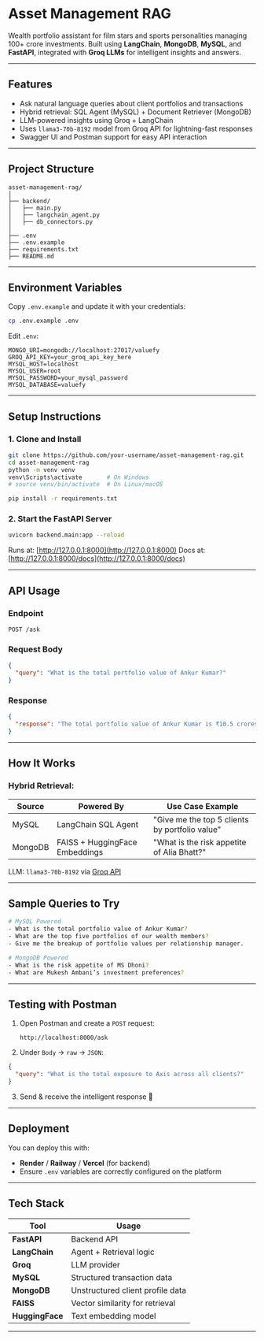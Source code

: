 # Asset Management RAG

Wealth portfolio assistant for film stars and sports personalities managing 100+ crore investments. Built using **LangChain**, **MongoDB**, **MySQL**, and **FastAPI**, integrated with **Groq LLMs** for intelligent insights and answers.

---

## Features

* Ask natural language queries about client portfolios and transactions
* Hybrid retrieval: SQL Agent (MySQL) + Document Retriever (MongoDB)
* LLM-powered insights using Groq + LangChain
* Uses `llama3-70b-8192` model from Groq API for lightning-fast responses
* Swagger UI and Postman support for easy API interaction

---

## Project Structure

```
asset-management-rag/
│
├── backend/
│   ├── main.py
│   ├── langchain_agent.py       
│   ├── db_connectors.py         
│
├── .env                         
├── .env.example                
├── requirements.txt             
├── README.md                    
```

---

## Environment Variables

Copy `.env.example` and update it with your credentials:

```bash
cp .env.example .env
```

Edit `.env`:

```env
MONGO_URI=mongodb://localhost:27017/valuefy
GROQ_API_KEY=your_groq_api_key_here
MYSQL_HOST=localhost
MYSQL_USER=root
MYSQL_PASSWORD=your_mysql_password
MYSQL_DATABASE=valuefy
```

---

## Setup Instructions

### 1. Clone and Install

```bash
git clone https://github.com/your-username/asset-management-rag.git
cd asset-management-rag
python -m venv venv
venv\Scripts\activate       # On Windows
# source venv/bin/activate  # On Linux/macOS

pip install -r requirements.txt
```

### 2. Start the FastAPI Server

```bash
uvicorn backend.main:app --reload
```

Runs at: [http://127.0.0.1:8000](http://127.0.0.1:8000)
Docs at: [http://127.0.0.1:8000/docs](http://127.0.0.1:8000/docs)

---

## API Usage

### Endpoint

```http
POST /ask
```

### Request Body

```json
{
  "query": "What is the total portfolio value of Ankur Kumar?"
}
```

### Response

```json
{
  "response": "The total portfolio value of Ankur Kumar is ₹10.5 crores."
}
```

---

## How It Works

### Hybrid Retrieval:

| Source  | Powered By                     | Use Case Example                               |
| ------- | ------------------------------ | ---------------------------------------------- |
| MySQL   | LangChain SQL Agent            | "Give me the top 5 clients by portfolio value" |
| MongoDB | FAISS + HuggingFace Embeddings | "What is the risk appetite of Alia Bhatt?"     |

LLM: `llama3-70b-8192` via [Groq API](https://console.groq.com)

---

## Sample Queries to Try

```bash
# MySQL Powered
- What is the total portfolio value of Ankur Kumar?
- What are the top five portfolios of our wealth members?
- Give me the breakup of portfolio values per relationship manager.

# MongoDB Powered
- What is the risk appetite of MS Dhoni?
- What are Mukesh Ambani’s investment preferences?
```

---

## Testing with Postman

1. Open Postman and create a `POST` request:

   ```
   http://localhost:8000/ask
   ```

2. Under `Body` → `raw` → `JSON`:

```json
{
  "query": "What is the total exposure to Axis across all clients?"
}
```

3. Send & receive the intelligent response 🎯

---

## Deployment

You can deploy this with:

* **Render** / **Railway** / **Vercel** (for backend)
* Ensure `.env` variables are correctly configured on the platform

---

## Tech Stack

| Tool            | Usage                            |
| --------------- | -------------------------------- |
| **FastAPI**     | Backend API                      |
| **LangChain**   | Agent + Retrieval logic          |
| **Groq**        | LLM provider                     |
| **MySQL**       | Structured transaction data      |
| **MongoDB**     | Unstructured client profile data |
| **FAISS**       | Vector similarity for retrieval  |
| **HuggingFace** | Text embedding model             |

---

